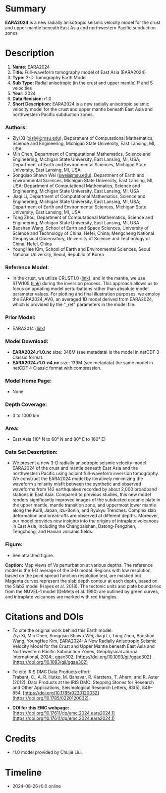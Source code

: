 # Summary
**EARA2024** is a new radially anisotropic seismic velocity model for the crust and upper mantle beneath East Asia and northwestern Pacific subduction zones.

# Description

1. **Name:** EARA2024
2. **Title:** Full-waveform tomography model of East Asia (EARA2024)
3. **Type:** 3-D Tomography Earth Model
4. **Sub Type:** Radial anisotropic (in the crust and upper mantle) P and S velocities
5. **Year:** 2024
6. **Data Revision:** r1.0
7. **Short Description:** EARA2024 is a new radially anisotropic seismic velocity model for the crust and upper mantle beneath East Asia and northwestern Pacific subduction zones.

### Authors:
- Ziyi Xi (xiziyi@msu.edu), Department of Computational Mathematics, Science and Engineering, Michigan State University, East Lansing, MI, USA
- Min Chen, Department of Computational Mathematics, Science and Engineering, Michigan State University, East Lansing, MI, USA; Department of Earth and Environmental Sciences, Michigan State University, East Lansing, MI, USA
- Songqiao Shawn Wei (swei@msu.edu), Department of Earth and Environmental Sciences, Michigan State University, East Lansing, MI, USA; Department of Computational Mathematics, Science and Engineering, Michigan State University, East Lansing, MI, USA
- Jiaqi Li, Department of Computational Mathematics, Science and Engineering, Michigan State University, East Lansing, MI, USA; Department of Earth and Environmental Sciences, Michigan State University, East Lansing, MI, USA
- Tong Zhou, Department of Computational Mathematics, Science and Engineering, Michigan State University, East Lansing, MI, USA
- Baoshan Wang, School of Earth and Space Sciences, University of Science and Technology of China, Hefei, China; Mengcheng National Geophysical Observatory, University of Science and Technology of China, Hefei, China
- YoungHee Kim, School of Earth and Environmental Sciences, Seoul National University, Seoul, Republic of Korea

### Reference Model:
- In the crust, we utilize CRUST1.0 ([link](https://ds.iris.edu/ds/products/emc-crust10/)), and in the mantle, we use STW105 ([link](https://ds.iris.edu/ds/products/emc-stw105/)) during the inversion process. This approach allows us to focus on updating model perturbations rather than absolute model parameter values. For plotting and final illustration purposes, we employ the EARA2024_AVG, an averaged 1D model derived from EARA2024, which is provided by the "_ref" parameters in the model file.

### Prior Model:
- EARA2014 ([link](https://doi.org/10.1002/2014JB011638))

### Model Download:
- **EARA2024.r1.0.nc** size: 348M (see metadata) is the model in netCDF 3 Classic format.
- **EARA2024.r1.0-n4.nc** size: 139M (see metadata) the same model in netCDF 4 Classic format with compression.

### Model Home Page:
- None

### Depth Coverage:
- 0 to 1000 km

### Area:
- East Asia (10° N to 60° N and 80° E to 160° E)

### Data Set Description:
- We present a new 3-D radially anisotropic seismic velocity model EARA2024 of the crust and mantle beneath East Asia and the northwestern Pacific using adjoint full-waveform inversion tomography. We construct the EARA2024 model by iteratively minimizing the waveform similarity misfit between the synthetic and observed waveforms from 142 earthquakes recorded by about 2,000 broadband stations in East Asia. Compared to previous studies, this new model renders significantly improved images of the subducted oceanic plate in the upper mantle, mantle transition zone, and uppermost lower mantle along the Kuril, Japan, Izu-Bonin, and Ryukyu Trenches. Complex slab deformation and break-offs are observed at different depths. Moreover, our model provides new insights into the origins of intraplate volcanoes in East Asia, including the Changbaishan, Datong-Fengzhen, Tengchong, and Hainan volcanic fields.

### Figure:
- See attached figure.

**Caption:** Map views of Vs perturbation at various depths. The reference model is the 1-D average of the 3-D model. Regions with low resolution, based on the point spread function resolution test, are masked out. Magenta curves represent the slab depth contour at each depth, based on the Slab2 model (Hayes et al. 2018). The tectonic units and plate boundaries from the NUVEL-1 model (DeMets et al. 1990) are outlined by green curves, and intraplate volcanoes are marked with red triangles.

# Citations and DOIs

- To cite the original work behind this Earth model:  
  Ziyi Xi, Min Chen, Songqiao Shawn Wei, Jiaqi Li, Tong Zhou, Baoshan Wang, YoungHee Kim, EARA2024: A New Radially Anisotropic Seismic Velocity Model for the Crust and Upper Mantle beneath East Asia and Northwestern Pacific Subduction Zones, Geophysical Journal International, 2024;, ggae302, [https://doi.org/10.1093/gji/ggae302](https://doi.org/10.1093/gji/ggae302)

- To cite IRIS DMC Data Products effort:  
  Trabant, C., A. R. Hutko, M. Bahavar, R. Karstens, T. Ahern, and R. Aster (2012), Data Products at the IRIS DMC: Stepping Stones for Research and Other Applications, Seismological Research Letters, 83(5), 846–854, [https://doi.org/10.1785/0220120032](https://doi.org/10.1785/0220120032).

- **DOI for this EMC webpage:**  
  [https://doi.org/10.17611/dp/emc.2024.eara2024.1](https://doi.org/10.17611/dp/emc.2024.eara2024.1)

# Credits

- r1.0 model provided by Chujie Liu.

# Timeline
- 2024-08-26 r0.0 online
